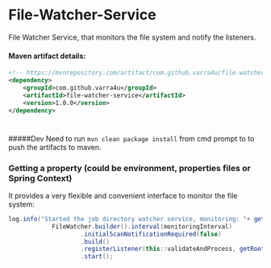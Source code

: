 # File-Watcher-Service
File Watcher Service, that monitors the file system and notify the listeners.

#### Maven artifact details:
 ```xml 
 <!-- https://mvnrepository.com/artifact/com.github.varra4u/file-watcher-service -->
 <dependency>
     <groupId>com.github.varra4u</groupId>
     <artifactId>file-watcher-service</artifactId>
     <version>1.0.0</version>
 </dependency>
 ```
 
#
#####Dev
Need to run `mvn clean package install` from cmd prompt to to push the artifacts to maven.
 
 
 ### Getting a property (could be environment, properties files or Spring Context)
 
 It provides a very flexible and convenient interface to monitor the file system:
 
 ```java
 log.info("Started the job directory watcher service, monitoring: "+ getRootJobDirPath());
             FileWatcher.builder().interval(monitoringInterval)
                     .initialScanNotificationRequired(false)
                     .build()
                     .registerListener(this::validateAndProcess, getRootJobDirPath().toString())
                     .start();
 ```